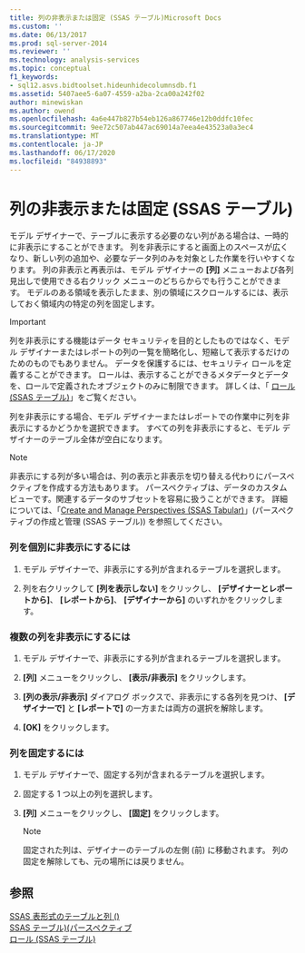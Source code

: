 ```yaml
---
title: 列の非表示または固定 (SSAS テーブル)Microsoft Docs
ms.custom: ''
ms.date: 06/13/2017
ms.prod: sql-server-2014
ms.reviewer: ''
ms.technology: analysis-services
ms.topic: conceptual
f1_keywords:
- sql12.asvs.bidtoolset.hideunhidecolumnsdb.f1
ms.assetid: 5407aee5-6a07-4559-a2ba-2ca00a242f02
author: minewiskan
ms.author: owend
ms.openlocfilehash: 4a6e447b827b54eb126a867746e12b0ddfc10fec
ms.sourcegitcommit: 9ee72c507ab447ac69014a7eea4e43523a0a3ec4
ms.translationtype: MT
ms.contentlocale: ja-JP
ms.lasthandoff: 06/17/2020
ms.locfileid: "84938893"
---
```

# <a name="hide-or-freeze-columns-ssas-tabular"></a>列の非表示または固定 (SSAS テーブル)
  モデル デザイナーで、テーブルに表示する必要のない列がある場合は、一時的に非表示にすることができます。 列を非表示にすると画面上のスペースが広くなり、新しい列の追加や、必要なデータ列のみを対象とした作業を行いやすくなります。 列の非表示と再表示は、モデル デザイナーの **[列]** メニューおよび各列見出しで使用できる右クリック メニューのどちらからでも行うことができます。 モデルのある領域を表示したまま、別の領域にスクロールするには、表示しておく領域内の特定の列を固定します。  
  
> [!IMPORTANT]  
>  列を非表示にする機能はデータ セキュリティを目的としたものではなく、モデル デザイナーまたはレポートの列の一覧を簡略化し、短縮して表示するだけのためのものでもありません。 データを保護するには、セキュリティ ロールを定義することができます。 ロールは、表示することができるメタデータとデータを、ロールで定義されたオブジェクトのみに制限できます。 詳しくは、「 [ロール &#40;SSAS テーブル&#41;](roles-ssas-tabular.md)」をご覧ください。  
  
 列を非表示にする場合、モデル デザイナーまたはレポートでの作業中に列を非表示にするかどうかを選択できます。 すべての列を非表示にすると、モデル デザイナーのテーブル全体が空白になります。  
  
> [!NOTE]  
>  非表示にする列が多い場合は、列の表示と非表示を切り替える代わりにパースペクティブを作成する方法もあります。 パースペクティブは、データのカスタム ビューです。関連するデータのサブセットを容易に扱うことができます。 詳細については、「[Create and Manage Perspectives (SSAS Tabular)](perspectives-ssas-tabular.md)」(パースペクティブの作成と管理 (SSAS テーブル)) を参照してください。  
  
### <a name="to-hide-an-individual-column"></a>列を個別に非表示にするには  
  
1.  モデル デザイナーで、非表示にする列が含まれるテーブルを選択します。  
  
2.  列を右クリックして **[列を表示しない]** をクリックし、 **[デザイナーとレポートから]**、 **[レポートから]**、 **[デザイナーから]** のいずれかをクリックします。  
  
### <a name="to-hide-multiple-columns"></a>複数の列を非表示にするには  
  
1.  モデル デザイナーで、非表示にする列が含まれるテーブルを選択します。  
  
2.  **[列]** メニューをクリックし、 **[表示/非表示]** をクリックします。  
  
3.  **[列の表示/非表示]** ダイアログ ボックスで、非表示にする各列を見つけ、 **[デザイナーで]** と **[レポートで]** の一方または両方の選択を解除します。  
  
4.  **[OK]** をクリックします。  
  
### <a name="to-freeze-columns"></a>列を固定するには  
  
1.  モデル デザイナーで、固定する列が含まれるテーブルを選択します。  
  
2.  固定する 1 つ以上の列を選択します。  
  
3.  **[列]** メニューをクリックし、 **[固定]** をクリックします。  
  
    > [!NOTE]  
    >  固定された列は、デザイナーのテーブルの左側 (前) に移動されます。 列の固定を解除しても、元の場所には戻りません。  
  
## <a name="see-also"></a>参照  
 [SSAS 表形式のテーブルと列 &#40;&#41;](tables-and-columns-ssas-tabular.md)   
 [SSAS テーブル&#41;&#40;パースペクティブ](perspectives-ssas-tabular.md)   
 [ロール (SSAS テーブル)](roles-ssas-tabular.md)  
  
  
